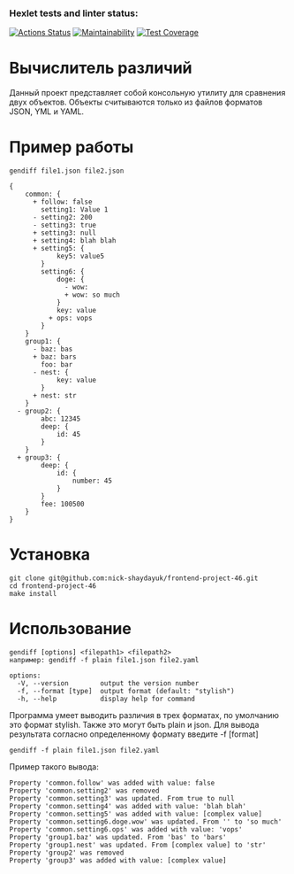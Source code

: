 ### Hexlet tests and linter status:
[![Actions Status](https://github.com/maxa27/frontend-project-46/actions/workflows/hexlet-check.yml/badge.svg)](https://github.com/maxa27/frontend-project-46/actions)
[![Maintainability](https://api.codeclimate.com/v1/badges/93066369b356c315d6e1/maintainability)](https://codeclimate.com/github/maxa27/frontend-project-46/maintainability)
[![Test Coverage](https://api.codeclimate.com/v1/badges/93066369b356c315d6e1/test_coverage)](https://codeclimate.com/github/maxa27/frontend-project-46/test_coverage)

# Вычислитель различий

Данный проект представляет собой консольную утилиту для сравнения двух объектов. Объекты считываются только из файлов форматов JSON, YML и YAML.

# Пример работы

```
gendiff file1.json file2.json

{
    common: {
      + follow: false
        setting1: Value 1
      - setting2: 200
      - setting3: true
      + setting3: null
      + setting4: blah blah
      + setting5: {
            key5: value5
        }
        setting6: {
            doge: {
              - wow:
              + wow: so much
            }
            key: value
          + ops: vops
        }
    }
    group1: {
      - baz: bas
      + baz: bars
        foo: bar
      - nest: {
            key: value
        }
      + nest: str
    }
  - group2: {
        abc: 12345
        deep: {
            id: 45
        }
    }
  + group3: {
        deep: {
            id: {
                number: 45
            }
        }
        fee: 100500
    }
}
```

# Установка

```
git clone git@github.com:nick-shaydayuk/frontend-project-46.git
cd frontend-project-46
make install
```

# Использование

```
gendiff [options] <filepath1> <filepath2>
например: gendiff -f plain file1.json file2.yaml
```

```
options:
  -V, --version        output the version number
  -f, --format [type]  output format (default: "stylish")
  -h, --help           display help for command
```

Программа умеет выводить различия в трех форматах, по умолчанию это формат stylish. Также это могут быть plain и json. Для вывода результата согласно определенному формату введите -f [format]

```
gendiff -f plain file1.json file2.yaml
```

Пример такого вывода:

```
Property 'common.follow' was added with value: false
Property 'common.setting2' was removed
Property 'common.setting3' was updated. From true to null
Property 'common.setting4' was added with value: 'blah blah'
Property 'common.setting5' was added with value: [complex value]
Property 'common.setting6.doge.wow' was updated. From '' to 'so much'
Property 'common.setting6.ops' was added with value: 'vops'
Property 'group1.baz' was updated. From 'bas' to 'bars'
Property 'group1.nest' was updated. From [complex value] to 'str'
Property 'group2' was removed
Property 'group3' was added with value: [complex value]
```
